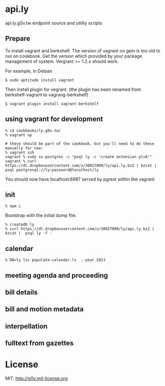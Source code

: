 api.ly
======

api.ly.g0v.tw endpoint source and utility scripts

## Prepare

To install vagrant and berkshelf. The version of vagrant on gem is too old to run on cookbook. Get the version which provided by your package management of system. Vergrant >= 1.2.x should work.

For example, in Debian

    $ sudo aptitude install vagrant

Then install plugin for vegrant. (the plugin has been renamed from berkshelf-vagrant to vagrang-berkshelf)

    $ vagrant plugin install vagrant-berkshelf

## using vagrant for development

    % cd cookbooks/ly.g0v.tw/
    % vagrant up

    # these should be part of the cookbook, but you'll need to do these manually for now:
    % vagrant ssh
    vagrant % sudo su postgres -c "psql ly -c 'create extension plv8'"
    vagrant % curl https://dl.dropboxusercontent.com/u/30657009/ly/api.ly.bz2 | bzcat |  psql postgresql://ly:password@localhost/ly

You should now have localhost:6987 served by pgrest within the vagrant

## init

    % npm i

Bootstrap with the initial dump file:

    % createdb ly
    % curl https://dl.dropboxusercontent.com/u/30657009/ly/api.ly.bz2 | bzcat |  psql ly -f -

## calendar

    % DB=ly lsc populate-calendar.ls  --year 2013

## meeting agenda and proceeding

## bill details

## bill and motion metadata

## interpellation

## fulltext from gazettes

License
=======
MIT: http://g0v.mit-license.org
